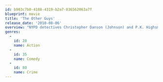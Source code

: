 ```yaml
---
id: b903c7b0-4188-4319-b2a7-836562063a7f
blueprint: movie
title: 'The Other Guys'
release_date: '2010-08-06'
overview: "NYPD detectives Christopher Danson (Johnson) and P.K. Highsmith (Jackson) are the baddest and most beloved cops in New York City. They don't get tattoos, other men get tattoos of them. Two desks over and one back, sit detectives Allen Gamble (Ferrell) and Terry Hoitz (Wahlberg). You've seen them in the background of photos of Danson and Highsmith, out of focus and eyes closed. They're not heroes, they're \"the other guys.\" But every cop has his or her day and soon Gamble and Hoitz stumble into a seemingly innocuous case no other detective wants to touch that could turn into NYC's biggest crime. It's the opportunity of their lives, but do these guys have the right stuff?"
genres:
  -
    id: 28
    name: Action
  -
    id: 35
    name: Comedy
  -
    id: 80
    name: Crime
---
```

